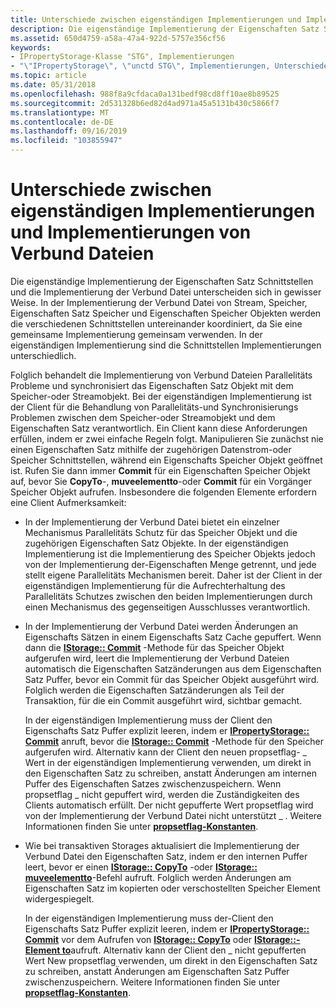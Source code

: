 ```yaml
---
title: Unterschiede zwischen eigenständigen Implementierungen und Implementierungen von Verbund Dateien
description: Die eigenständige Implementierung der Eigenschaften Satz Schnittstellen und die Implementierung der Verbund Datei unterscheiden sich in gewisser Weise.
ms.assetid: 650d4759-a58a-47a4-922d-5757e356cf56
keywords:
- IPropertyStorage-Klasse "STG", Implementierungen
- "\"IPropertyStorage\", \"unctd STG\", Implementierungen, Unterschiede"
ms.topic: article
ms.date: 05/31/2018
ms.openlocfilehash: 988f8a9cfdaca0a131bedf98cd8ff10ae8b89525
ms.sourcegitcommit: 2d531328b6ed82d4ad971a45a5131b430c5866f7
ms.translationtype: MT
ms.contentlocale: de-DE
ms.lasthandoff: 09/16/2019
ms.locfileid: "103855947"
---
```

# <a name="differences-between-stand-alone-and-compound-file-implementations"></a>Unterschiede zwischen eigenständigen Implementierungen und Implementierungen von Verbund Dateien

Die eigenständige Implementierung der Eigenschaften Satz Schnittstellen und die Implementierung der Verbund Datei unterscheiden sich in gewisser Weise. In der Implementierung der Verbund Datei von Stream, Speicher, Eigenschaften Satz Speicher und Eigenschaften Speicher Objekten werden die verschiedenen Schnittstellen untereinander koordiniert, da Sie eine gemeinsame Implementierung gemeinsam verwenden. In der eigenständigen Implementierung sind die Schnittstellen Implementierungen unterschiedlich.

Folglich behandelt die Implementierung von Verbund Dateien Parallelitäts Probleme und synchronisiert das Eigenschaften Satz Objekt mit dem Speicher-oder Streamobjekt. Bei der eigenständigen Implementierung ist der Client für die Behandlung von Parallelitäts-und Synchronisierungs Problemen zwischen dem Speicher-oder Streamobjekt und dem Eigenschaften Satz verantwortlich. Ein Client kann diese Anforderungen erfüllen, indem er zwei einfache Regeln folgt. Manipulieren Sie zunächst nie einen Eigenschaften Satz mithilfe der zugehörigen Datenstrom-oder Speicher Schnittstellen, während ein Eigenschafts Speicher Objekt geöffnet ist. Rufen Sie dann immer **Commit** für ein Eigenschaften Speicher Objekt auf, bevor Sie **CopyTo**-, **muveelementto**-oder **Commit** für ein Vorgänger Speicher Objekt aufrufen. Insbesondere die folgenden Elemente erfordern eine Client Aufmerksamkeit:

-   In der Implementierung der Verbund Datei bietet ein einzelner Mechanismus Parallelitäts Schutz für das Speicher Objekt und die zugehörigen Eigenschaften Satz Objekte. In der eigenständigen Implementierung ist die Implementierung des Speicher Objekts jedoch von der Implementierung der-Eigenschaften Menge getrennt, und jede stellt eigene Parallelitäts Mechanismen bereit. Daher ist der Client in der eigenständigen Implementierung für die Aufrechterhaltung des Parallelitäts Schutzes zwischen den beiden Implementierungen durch einen Mechanismus des gegenseitigen Ausschlusses verantwortlich.
-   In der Implementierung der Verbund Datei werden Änderungen an Eigenschafts Sätzen in einem Eigenschafts Satz Cache gepuffert. Wenn dann die [**IStorage:: Commit**](/windows/desktop/api/Objidl/nf-objidl-istorage-commit) -Methode für das Speicher Objekt aufgerufen wird, leert die Implementierung der Verbund Dateien automatisch die Eigenschaften Satzänderungen aus dem Eigenschaften Satz Puffer, bevor ein Commit für das Speicher Objekt ausgeführt wird. Folglich werden die Eigenschaften Satzänderungen als Teil der Transaktion, für die ein Commit ausgeführt wird, sichtbar gemacht.

    In der eigenständigen Implementierung muss der Client den Eigenschafts Satz Puffer explizit leeren, indem er [**IPropertyStorage:: Commit**](/windows/desktop/api/Propidl/nf-propidl-ipropertystorage-commit) anruft, bevor die [**IStorage:: Commit**](/windows/desktop/api/Objidl/nf-objidl-istorage-commit) -Methode für den Speicher aufgerufen wird. Alternativ kann der Client den neuen propsetflag- \_ Wert in der eigenständigen Implementierung verwenden, um direkt in den Eigenschaften Satz zu schreiben, anstatt Änderungen am internen Puffer des Eigenschaften Satzes zwischenzuspeichern. Wenn propsetflag \_ nicht gepuffert wird, werden die Zuständigkeiten des Clients automatisch erfüllt. Der nicht gepufferte Wert propsetflag wird von der Implementierung der Verbund Datei nicht unterstützt \_ . Weitere Informationen finden Sie unter [**propsetflag-Konstanten**](propsetflag-constants.md).

-   Wie bei transaktiven Storages aktualisiert die Implementierung der Verbund Datei den Eigenschaften Satz, indem er den internen Puffer leert, bevor er einen [**IStorage:: CopyTo**](/windows/desktop/api/Objidl/nf-objidl-istorage-copyto) -oder [**IStorage:: muveelementto**](/windows/desktop/api/Objidl/nf-objidl-istorage-moveelementto)-Befehl aufruft. Folglich werden Änderungen am Eigenschaften Satz im kopierten oder verschostellten Speicher Element widergespiegelt.

    In der eigenständigen Implementierung muss der-Client den Eigenschafts Satz Puffer explizit leeren, indem er [**IPropertyStorage:: Commit**](/windows/desktop/api/Propidl/nf-propidl-ipropertystorage-commit) vor dem Aufrufen von [**IStorage:: CopyTo**](/windows/desktop/api/Objidl/nf-objidl-istorage-copyto) oder [**IStorage::-Element to**](/windows/desktop/api/Objidl/nf-objidl-istorage-moveelementto)aufruft. Alternativ kann der Client den \_ nicht gepufferten Wert New propsetflag verwenden, um direkt in den Eigenschaften Satz zu schreiben, anstatt Änderungen am Eigenschaften Satz Puffer zwischenzuspeichern. Weitere Informationen finden Sie unter [**propsetflag-Konstanten**](propsetflag-constants.md).

 

 




